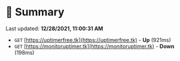 # 📖 Summary
Last updated: **12/28/2021, 11:00:31 AM**

- `GET` [https://uptimerfree.tk](https://uptimerfree.tk) - **Up** (921ms)
- `GET` [https://monitoruptimer.tk](https://monitoruptimer.tk) - **Down** (198ms)
